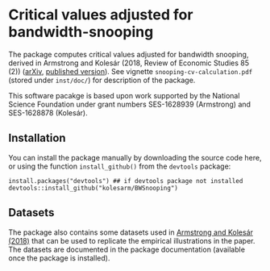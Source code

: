 # Critical values adjusted for bandwidth-snooping

The package computes critical values adjusted for bandwidth snooping, derived in
Armstrong and Kolesár (2018, Review of Economic Studies 85 (2))
([arXiv](https://arxiv.org/abs/1412.0267), [published
version](https://doi.org/10.1093/restud/rdx051)). See vignette
`snooping-cv-calculation.pdf` (stored under `inst/doc/`) for description of the
package.

This software pacakge is based upon work supported by the National Science
Foundation under grant numbers SES-1628939 (Armstrong) and SES-1628878
(Kolesár).

## Installation

You can install the package manually by downloading the source code here, or
using the function `install_github()` from the `devtools` package:

```
install.packages("devtools") ## if devtools package not installed
devtools::install_github("kolesarm/BWSnooping")
```

## Datasets

The package also contains some datasets used in [Armstrong and Kolesár
(2018)](https://doi.org/10.1093/restud/rdx051) that can be
used to replicate the empirical illustrations in the paper. The datasets are
documented in the package documentation (available once the package is
installed).
